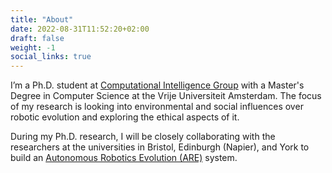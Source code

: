 ```yaml
---
title: "About"
date: 2022-08-31T11:52:20+02:00
draft: false
weight: -1
social_links: true
---
```


I’m a Ph.D. student at [Computational Intelligence Group](https://www.cs.vu.nl/ci/) with a Master's Degree in Computer Science at the Vrije Universiteit Amsterdam. The focus of my research is looking into environmental and social influences over robotic evolution and exploring the ethical aspects of it.

During my Ph.D. research, I will be closely collaborating with the researchers at the universities in Bristol, Edinburgh (Napier), and York to build an [Autonomous Robotics Evolution (ARE)](https://www.york.ac.uk/robot-lab/are/) system.
<!-- ## Research Interest


## Publications

In chronological order:
1. F.Bar, J.Doe: Effects of having a placeholder of a name
2. S.Holmes, J.Watson: Consequences of living with a sociopath in London

## Typography

This is a [link](http://google.com). Something *italics* and something **bold**.

Here is a table:

Year | Award | Category
-----|-------|--------
2014 | Emmy  | Won Outstanding Lead Actor in a miniseries or a movie
2015 | BAFTA | Nominated for Best Leading Actor for Sherlock
2014 | Satellite | Won Best Actor miniseries or television film

Here is a horizontal rule:

---

Here is a blockquote:

> To a great mind, nothing is little

Here is a `code` block:

```python
def is_elementary():
  return True
```

## References

* Foo Bar: Head of Department, Placeholder Names, Lorem
* John Doe: Associate Professor, Department of Computer Science, Ipsum

[^1]: This is the first footnote.
[^2]: This is the second footnote. -->
